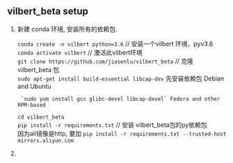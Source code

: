 ## vilbert_beta setup
1. 新建 conda 环境, 安装所有的依赖包.

    `conda create -n vilbert python=3.6`    // 安装一个vilbert 环境，pyv3.6  
    `conda activate vilbert`  // 激活此vilbert环境  
    `git clone https://github.com/jiasenlu/vilbert_beta`  // 克隆vilbert_beta 包  
    `sudo apt-get install build-essential libcap-dev` 先安装依赖包 Debian and Ubuntu  
    
        `sudo yum install gcc glibc-devel libcap-devel` Fedora and other RPM-based   
    `cd vilbert_beta`  
    `pip install -r requirements.txt`  // 安装 vilbert_beta包的py依赖包   
    因为ali镜像是http, 要加 `pip install -r requirements.txt --trusted-host mirrors.aliyun.com`
2. 

